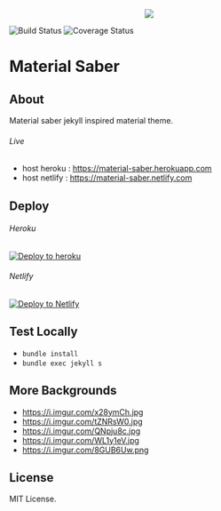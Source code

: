 <center><img src="https://github.com/rokhimin/jekyll-material-saber/blob/master/bg/material-saber.jpg" ></img></center>

![Build Status](https://travis-ci.com/rokhimin//jekyll-darkness.svg?branch=master)
![Coverage Status](https://img.shields.io/badge/coverage-99%25-brightgreen)
# Material Saber
## About
Material saber jekyll inspired material theme.

###### Live
- host heroku : https://material-saber.herokuapp.com
- host netlify : https://material-saber.netlify.com
## Deploy

###### Heroku
[![Deploy to heroku](https://www.herokucdn.com/deploy/button.png)](https://dashboard.heroku.com/new?button-url=https://github.com/rokhimin/jekyll-material-saber&template=https://github.com/rokhimin/jekyll-material-saber)

###### Netlify
 [![Deploy to Netlify](https://www.netlify.com/img/deploy/button.svg)](https://app.netlify.com/start/deploy?repository=https://github.com/rokhimin/jekyll-material-saber)

## Test Locally
- ``bundle install``
- ``bundle exec jekyll s``

## More Backgrounds
- https://i.imgur.com/x28ymCh.jpg
- https://i.imgur.com/tZNRsW0.jpg
- https://i.imgur.com/QNpju8c.jpg
- https://i.imgur.com/WL1y1eV.jpg
- https://i.imgur.com/8GUB6Uw.png

## License
MIT License.
